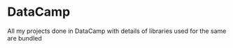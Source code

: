 # DataCamp
All my projects done in DataCamp with details of libraries used for the same are bundled
